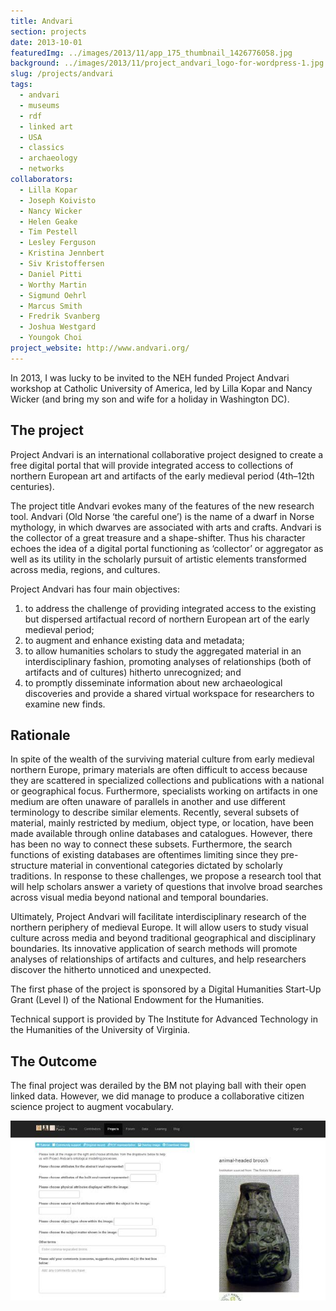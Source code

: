 ```yaml
---
title: Andvari
section: projects
date: 2013-10-01
featuredImg: ../images/2013/11/app_175_thumbnail_1426776058.jpg
background: ../images/2013/11/project_andvari_logo-for-wordpress-1.jpg
slug: /projects/andvari
tags:
  - andvari
  - museums
  - rdf
  - linked art
  - USA
  - classics
  - archaeology
  - networks
collaborators:
  - Lilla Kopar
  - Joseph Koivisto
  - Nancy Wicker
  - Helen Geake
  - Tim Pestell
  - Lesley Ferguson
  - Kristina Jennbert
  - Siv Kristoffersen
  - Daniel Pitti
  - Worthy Martin
  - Sigmund Oehrl
  - Marcus Smith
  - Fredrik Svanberg
  - Joshua Westgard
  - Youngok Choi
project_website: http://www.andvari.org/
---
```

In 2013, I was lucky to be invited to the NEH funded Project Andvari workshop at Catholic University of America, led by Lilla
Kopar and Nancy Wicker (and bring my son and wife for a holiday in Washington DC). 

## The project 

Project Andvari is an international collaborative project designed to create a free digital portal that will provide integrated access to collections of northern European art and artifacts of the early medieval period (4th–12th centuries).

The project title Andvari evokes many of the features of the new research tool. Andvari (Old Norse ‘the careful one’) is the name of a dwarf in Norse mythology, in which dwarves are associated with arts and crafts. Andvari is the collector of a great treasure and a shape-shifter. Thus his character echoes the idea of a digital portal functioning as ‘collector’ or aggregator as well as its utility in the scholarly pursuit of artistic elements transformed across media, regions, and cultures.

Project Andvari has four main objectives:

1. to address the challenge of providing integrated access to the existing but dispersed artifactual record of northern European art of the early medieval period;
2. to augment and enhance existing data and metadata;
3. to allow humanities scholars to study the aggregated material in an interdisciplinary fashion, promoting analyses of relationships (both of artifacts and of cultures) hitherto unrecognized; and
4. to promptly disseminate information about new archaeological discoveries and provide a shared virtual workspace for researchers to examine new finds.

## Rationale

In spite of the wealth of the surviving material culture from early medieval northern Europe, primary materials are often difficult to access because they are scattered in specialized collections and publications with a national or geographical focus. Furthermore, specialists working on artifacts in one medium are often unaware of parallels in another and use different terminology to describe similar elements. Recently, several subsets of material, mainly restricted by medium, object type, or location, have been made available through online databases and catalogues. However, there has been no way to connect these subsets. Furthermore, the search functions of existing databases are oftentimes limiting since they pre-structure material in conventional categories dictated by scholarly traditions. In response to these challenges, we propose a research tool that will help scholars answer a variety of questions that involve broad searches across visual media beyond national and temporal boundaries.

Ultimately, Project Andvari will facilitate interdisciplinary research of the northern periphery of medieval Europe. It will allow users to study visual culture across media and beyond traditional geographical and disciplinary boundaries. Its innovative application of search methods will promote analyses of relationships of artifacts and cultures, and help researchers discover the hitherto unnoticed and unexpected.

The first phase of the project is sponsored by a Digital Humanities Start-Up Grant (Level I) of the National Endowment for the Humanities.

Technical support is provided by The Institute for Advanced Technology in the Humanities of the University of Virginia.

## The Outcome

The final project was derailed by the BM not playing ball with their open linked data. However, 
we did manage to produce a collaborative citizen science project to augment vocabulary.

![Andvari citizen science project](../images/2013/11/Sample-Task-on-the-Project-Andvari-crowdsourcing-application-developed-and-hosted-by-the.jpeg)